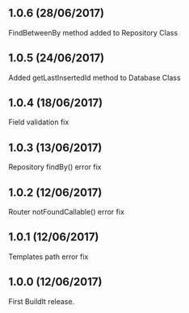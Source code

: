 ## 1.0.6  (28/06/2017)
FindBetweenBy method added to Repository Class

## 1.0.5  (24/06/2017)
Added getLastInsertedId method to Database Class

## 1.0.4  (18/06/2017)
Field validation fix

## 1.0.3  (13/06/2017)
Repository findBy() error fix

## 1.0.2  (12/06/2017)
Router notFoundCallable() error fix

## 1.0.1  (12/06/2017)
Templates path error fix

## 1.0.0  (12/06/2017)
First BuildIt release.